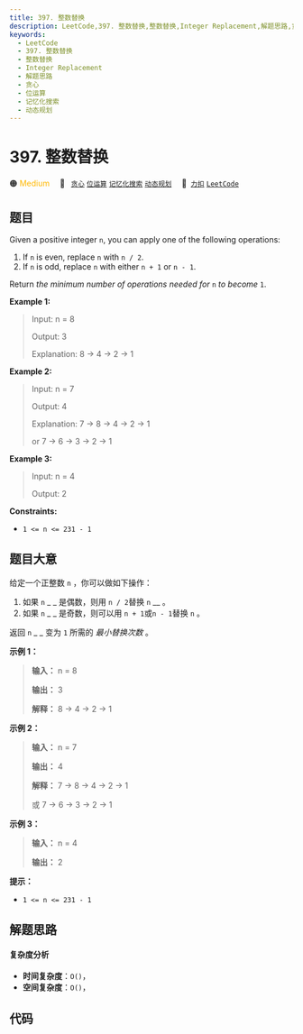 ```yaml
---
title: 397. 整数替换
description: LeetCode,397. 整数替换,整数替换,Integer Replacement,解题思路,贪心,位运算,记忆化搜索,动态规划
keywords:
  - LeetCode
  - 397. 整数替换
  - 整数替换
  - Integer Replacement
  - 解题思路
  - 贪心
  - 位运算
  - 记忆化搜索
  - 动态规划
---
```


# 397. 整数替换

🟠 <font color=#ffb800>Medium</font>&emsp; 🔖&ensp; [`贪心`](/tag/greedy.md) [`位运算`](/tag/bit-manipulation.md) [`记忆化搜索`](/tag/memoization.md) [`动态规划`](/tag/dynamic-programming.md)&emsp; 🔗&ensp;[`力扣`](https://leetcode.cn/problems/integer-replacement) [`LeetCode`](https://leetcode.com/problems/integer-replacement)

## 题目

Given a positive integer `n`, you can apply one of the following operations:

  1. If `n` is even, replace `n` with `n / 2`.
  2. If `n` is odd, replace `n` with either `n + 1` or `n - 1`.

Return _the minimum number of operations needed for_ `n` _to become_ `1`.



**Example 1:**

> Input: n = 8
> 
> Output: 3
> 
> Explanation: 8 -> 4 -> 2 -> 1

**Example 2:**

> Input: n = 7
> 
> Output: 4
> 
> Explanation: 7 -> 8 -> 4 -> 2 -> 1
> 
> or 7 -> 6 -> 3 -> 2 -> 1

**Example 3:**

> Input: n = 4
> 
> Output: 2

**Constraints:**

  * `1 <= n <= 231 - 1`


## 题目大意

给定一个正整数 `n` ，你可以做如下操作：

  1. 如果 `n` _ _ 是偶数，则用 `n / 2`替换 `n` __ 。
  2. 如果 `n` _ _ 是奇数，则可以用 `n + 1`或`n - 1`替换 `n` 。

返回 `n` _ _ 变为 `1` 所需的 _最小替换次数_ 。



**示例 1：**

> 
> 
> 
> 
> 
> **输入：** n = 8
> 
> **输出：** 3
> 
> **解释：** 8 -> 4 -> 2 -> 1
> 
> 

**示例 2：**

> 
> 
> 
> 
> 
> **输入：** n = 7
> 
> **输出：** 4
> 
> **解释：** 7 -> 8 -> 4 -> 2 -> 1
> 
> 或 7 -> 6 -> 3 -> 2 -> 1
> 
> 

**示例 3：**

> 
> 
> 
> 
> 
> **输入：** n = 4
> 
> **输出：** 2
> 
> 



**提示：**

  * `1 <= n <= 231 - 1`


## 解题思路

#### 复杂度分析

- **时间复杂度**：`O()`，
- **空间复杂度**：`O()`，

## 代码

```javascript

```